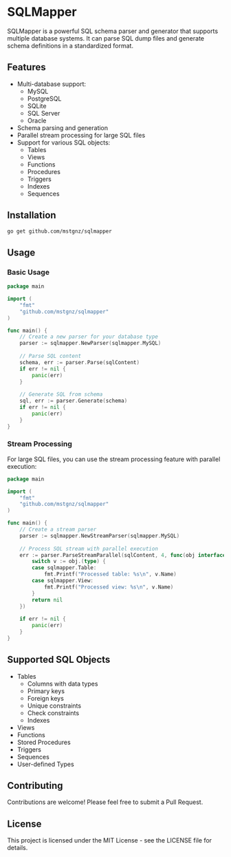 # SQLMapper

SQLMapper is a powerful SQL schema parser and generator that supports multiple database systems. It can parse SQL dump files and generate schema definitions in a standardized format.

## Features

- Multi-database support:
  - MySQL
  - PostgreSQL
  - SQLite
  - SQL Server
  - Oracle
- Schema parsing and generation
- Parallel stream processing for large SQL files
- Support for various SQL objects:
  - Tables
  - Views
  - Functions
  - Procedures
  - Triggers
  - Indexes
  - Sequences

## Installation

```bash
go get github.com/mstgnz/sqlmapper
```

## Usage

### Basic Usage

```go
package main

import (
    "fmt"
    "github.com/mstgnz/sqlmapper"
)

func main() {
    // Create a new parser for your database type
    parser := sqlmapper.NewParser(sqlmapper.MySQL)
    
    // Parse SQL content
    schema, err := parser.Parse(sqlContent)
    if err != nil {
        panic(err)
    }
    
    // Generate SQL from schema
    sql, err := parser.Generate(schema)
    if err != nil {
        panic(err)
    }
}
```

### Stream Processing

For large SQL files, you can use the stream processing feature with parallel execution:

```go
package main

import (
    "fmt"
    "github.com/mstgnz/sqlmapper"
)

func main() {
    // Create a stream parser
    parser := sqlmapper.NewStreamParser(sqlmapper.MySQL)
    
    // Process SQL stream with parallel execution
    err := parser.ParseStreamParallel(sqlContent, 4, func(obj interface{}) error {
        switch v := obj.(type) {
        case sqlmapper.Table:
            fmt.Printf("Processed table: %s\n", v.Name)
        case sqlmapper.View:
            fmt.Printf("Processed view: %s\n", v.Name)
        }
        return nil
    })
    
    if err != nil {
        panic(err)
    }
}
```

## Supported SQL Objects

- Tables
  - Columns with data types
  - Primary keys
  - Foreign keys
  - Unique constraints
  - Check constraints
  - Indexes
- Views
- Functions
- Stored Procedures
- Triggers
- Sequences
- User-defined Types

## Contributing

Contributions are welcome! Please feel free to submit a Pull Request.

## License

This project is licensed under the MIT License - see the LICENSE file for details.